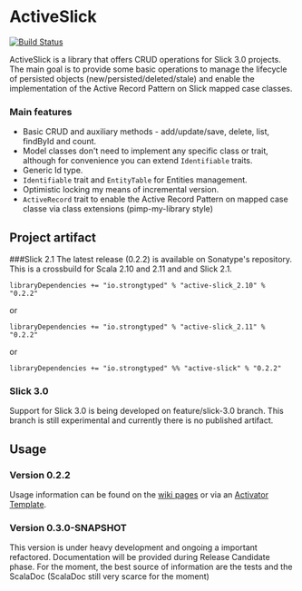# ActiveSlick

[![Build Status](https://travis-ci.org/strongtyped/active-slick.svg?branch=develop)](https://travis-ci.org/strongtyped/active-slick)

ActiveSlick is a library that offers CRUD operations for Slick 3.0 projects. The main goal is to provide some basic operations to manage the lifecycle of persisted objects (new/persisted/deleted/stale) and enable the implementation of the Active Record Pattern on Slick mapped case classes.

### Main features
- Basic CRUD and auxiliary methods - add/update/save, delete, list, findById and count.
- Model classes don't need to implement any specific class or trait,
  although for convenience you can extend `Identifiable` traits.  
- Generic Id type. 
- `Identifiable` trait and `EntityTable` for Entities management.
- Optimistic locking my means of incremental version.
- `ActiveRecord` trait to enable the Active Record Pattern on mapped case classe via class extensions (pimp-my-library style)


## Project artifact

###Slick 2.1
The latest release (0.2.2) is available on Sonatype's repository. 
This is a crossbuild for Scala 2.10 and 2.11 and and Slick 2.1. 

    libraryDependencies += "io.strongtyped" % "active-slick_2.10" % "0.2.2"
or

    libraryDependencies += "io.strongtyped" % "active-slick_2.11" % "0.2.2"

or

    libraryDependencies += "io.strongtyped" %% "active-slick" % "0.2.2"

### Slick 3.0
Support for Slick 3.0 is being developed on feature/slick-3.0 branch. This branch is still experimental and currently there is no published artifact. 


## Usage 

### Version 0.2.2
Usage information can be found on the [wiki pages](https://github.com/strongtyped/active-slick/wiki/Introduction) or via an [Activator Template](http://typesafe.com/activator/template/slick-active-record).

### Version 0.3.0-SNAPSHOT
This version is under heavy development and ongoing a important refactored. Documentation will be provided during Release Candidate phase. For the moment, the best source of information are the tests and the ScalaDoc (ScalaDoc still very scarce for the moment)

